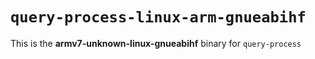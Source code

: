 # `query-process-linux-arm-gnueabihf`

This is the **armv7-unknown-linux-gnueabihf** binary for `query-process`

